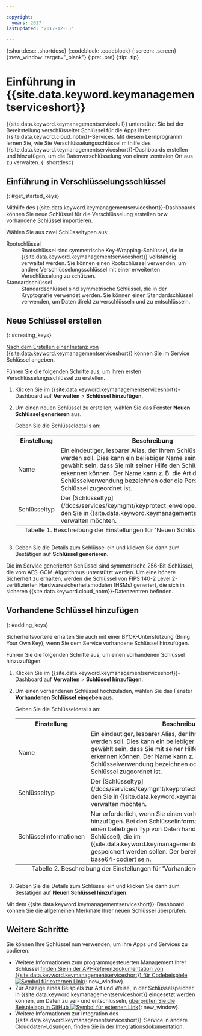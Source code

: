```yaml
---

copyright:
  years: 2017
lastupdated: "2017-12-15"

---
```


{:shortdesc: .shortdesc}
{:codeblock: .codeblock}
{:screen: .screen}
{:new_window: target="_blank"}
{:pre: .pre}
{:tip: .tip}

# Einführung in {{site.data.keyword.keymanagementserviceshort}}

{{site.data.keyword.keymanagementservicefull}} unterstützt Sie bei der Bereitstellung verschlüsselter Schlüssel für die Apps Ihrer {{site.data.keyword.cloud_notm}}-Services. Mit diesem Lernprogramm lernen Sie, wie Sie Verschlüsselungsschlüssel mithilfe des {{site.data.keyword.keymanagementserviceshort}}-Dashboards erstellen und hinzufügen, um die Datenverschlüsselung von einem zentralen Ort aus zu verwalten.
{: shortdesc}

## Einführung in Verschlüsselungsschlüssel
{: #get_started_keys}

Mithilfe des {{site.data.keyword.keymanagementserviceshort}}-Dashboards können Sie neue Schlüssel für die Verschlüsselung erstellen bzw. vorhandene Schlüssel importieren. 

Wählen Sie aus zwei Schlüsseltypen aus:

<dl>
  <dt>Rootschlüssel</dt>
    <dd>Rootschlüssel sind symmetrische Key-Wrapping-Schlüssel, die in {{site.data.keyword.keymanagementserviceshort}} vollständig verwaltet werden. Sie können einen Rootschlüssel verwenden, um andere Verschlüsselungsschlüssel mit einer erweiterten Verschlüsselung zu schützen.</dd>
  <dt>Standardschlüssel</dt>
    <dd>Standardschlüssel sind symmetrische Schlüssel, die in der Kryptografie verwendet werden. Sie können einen Standardschlüssel verwenden, um Daten direkt zu verschlüsseln und zu entschlüsseln.</dd>
</dl>

## Neue Schlüssel erstellen
{: #creating_keys}

[Nach dem Erstellen einer Instanz von {{site.data.keyword.keymanagementserviceshort}}](https://console.ng.bluemix.net/catalog/services/key-protect/?taxonomyNavigation=apps) können Sie im Service Schlüssel angeben. 

Führen Sie die folgenden Schritte aus, um Ihren ersten Verschlüsselungsschlüssel zu erstellen. 

1. Klicken Sie im {{site.data.keyword.keymanagementserviceshort}}-Dashboard auf **Verwalten** &gt; **Schlüssel hinzufügen**.
2. Um einen neuen Schlüssel zu erstellen, wählen Sie das Fenster **Neuen Schlüssel generieren** aus.

    Geben Sie die Schlüsseldetails an:

    <table>
      <tr>
        <th>Einstellung</th>
        <th>Beschreibung</th>
      </tr>
      <tr>
        <td>Name</td>
        <td>Ein eindeutiger, lesbarer Alias, der Ihrem Schlüssel zugewiesen werden soll. Dies kann ein beliebiger Name sein. Er sollte so gewählt sein, dass Sie mit seiner Hilfe den Schlüssel eindeutig erkennen können. Der Name kann z. B. die Art der Schlüsselverwendung bezeichnen oder die Person, der der Schlüssel zugeordnet ist.</td>
      </tr>
      <tr>
        <td>Schlüsseltyp</td>
        <td>Der [Schlüsseltyp](/docs/services/keymgmt/keyprotect_envelope.html#key_types), den Sie in {{site.data.keyword.keymanagementserviceshort}} verwalten möchten. </td>
      </tr>
      <caption style="caption-side:bottom;">Tabelle 1. Beschreibung der Einstellungen für 'Neuen Schlüssel generieren'</caption>
    </table>

3. Geben Sie die Details zum Schlüssel ein und klicken Sie dann zum Bestätigen auf **Schlüssel generieren**. 

Die im Service generierten Schlüssel sind symmetrische 256-Bit-Schlüssel, die vom AES-GCM-Algorithmus unterstützt werden. Um eine höhere Sicherheit zu erhalten, werden die Schlüssel von FIPS 140-2 Level 2-zertifizierten Hardwaresicherheitsmodulen (HSMs) generiert, die sich in sicheren {{site.data.keyword.cloud_notm}}-Datenzentren befinden. 

## Vorhandene Schlüssel hinzufügen
{: #adding_keys}

Sicherheitsvorteile erhalten Sie auch mit einer BYOK-Unterstützung (Bring Your Own Key), wenn Sie dem Service vorhandene Schlüssel hinzufügen. 

Führen Sie die folgenden Schritte aus, um einen vorhandenen Schlüssel hinzuzufügen.

1. Klicken Sie im {{site.data.keyword.keymanagementserviceshort}}-Dashboard auf **Verwalten** &gt; **Schlüssel hinzufügen**.
2. Um einen vorhandenen Schlüssel hochzuladen, wählen Sie das Fenster **Vorhandenen Schlüssel eingeben** aus.

    Geben Sie die Schlüsseldetails an:

    <table>
      <tr>
        <th>Einstellung</th>
        <th>Beschreibung</th>
      </tr>
      <tr>
        <td>Name</td>
        <td>Ein eindeutiger, lesbarer Alias, der Ihrem Schlüssel zugewiesen werden soll. Dies kann ein beliebiger Name sein. Er sollte so gewählt sein, dass Sie mit seiner Hilfe den Schlüssel eindeutig erkennen können. Der Name kann z. B. die Art der Schlüsselverwendung bezeichnen oder die Person, der der Schlüssel zugeordnet ist.</td>
      </tr>
      <tr>
        <td>Schlüsseltyp</td>
        <td>Der [Schlüsseltyp](/docs/services/keymgmt/keyprotect_envelope.html#key_types), den Sie in {{site.data.keyword.keymanagementserviceshort}} verwalten möchten. </td>
      </tr>
      <tr>
        <td>Schlüsselinformationen</td>
        <td>Nur erforderlich, wenn Sie einen vorhandenen Schlüssel hinzufügen. Bei den Schlüsselinformationen kann es sich um einen beliebigen Typ von Daten handeln (z. B. symmetrischer Schlüssel), die im {{site.data.keyword.keymanagementserviceshort}}-Service gespeichert werden sollen. Der bereitgestellte Schlüssel muss base64-codiert sein.</td>
      </tr>
      <caption style="caption-side:bottom;">Tabelle 2. Beschreibung der Einstellungen für 'Vorhandenen Schlüssel eingeben'</caption>
    </table>

3. Geben Sie die Details zum Schlüssel ein und klicken Sie dann zum Bestätigen auf **Neuen Schlüssel hinzufügen**. 

Mit dem {{site.data.keyword.keymanagementserviceshort}}-Dashboard können Sie die allgemeinen Merkmale Ihrer neuen Schlüssel überprüfen. 

## Weitere Schritte

Sie können Ihre Schlüssel nun verwenden, um Ihre Apps und Services zu codieren.

- Weitere Informationen zum programmgesteuerten Management Ihrer Schlüssel [finden Sie in der API-Referenzdokumentation von {{site.data.keyword.keymanagementserviceshort}} für Codebeispiele ![Symbol für externen Link](../../icons/launch-glyph.svg "Symbol für externen Link")](https://console.ng.bluemix.net/apidocs/639){: new_window}.
- Zur Anzeige eines Beispiels zur Art und Weise, in der Schlüsselspeicher in {{site.data.keyword.keymanagementserviceshort}} eingesetzt werden können, um Daten zu ver- und entschlüsseln, [überprüfen Sie die Beispielapp in GitHub ![Symbol für externen Link](../../icons/launch-glyph.svg "Symbol für externen Link")](https://github.com/IBM-Bluemix/key-protect-helloworld-python){: new_window}.
- Weitere Informationen zur Integration des {{site.data.keyword.keymanagementserviceshort}}-Service in andere Clouddaten-Lösungen, finden Sie [in der Integrationsdokumentation](/docs/services/keymgmt/keyprotect_integration.html).
